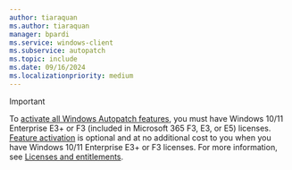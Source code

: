 ```yaml
---
author: tiaraquan
ms.author: tiaraquan
manager: bpardi
ms.service: windows-client
ms.subservice: autopatch
ms.topic: include
ms.date: 09/16/2024
ms.localizationpriority: medium
---
```

<!--This file is used throughout the Windows Autopatch documentation. -->

> [!IMPORTANT]
> To [activate all Windows Autopatch features](../overview/windows-autopatch-overview.md#windows-enterprise-e3-and-f3-licenses), you must have Windows 10/11 Enterprise E3+ or F3 (included in Microsoft 365 F3, E3, or E5) licenses. [Feature activation](../prepare/windows-autopatch-feature-activation.md) is optional and at no additional cost to you when you have Windows 10/11 Enterprise E3+ or F3 licenses. For more information, see [Licenses and entitlements](../prepare/windows-autopatch-prerequisites.md#licenses-and-entitlements).
